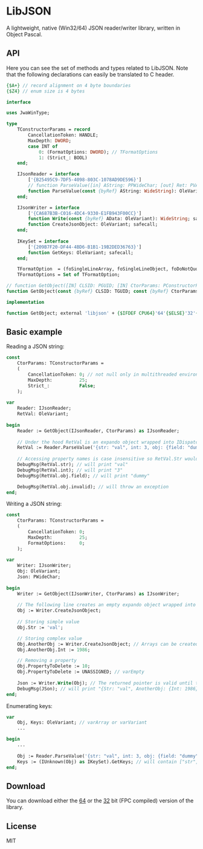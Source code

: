 # LibJSON

A lightweight, native (Win32/64) JSON reader/writer library, written in Object Pascal. 

## API

Here you can see the set of methods and types related to LibJSON. Note that the following declarations can easily be translated to C header.

```pas
{$A+} // record alignment on 4 byte boundaries
{$Z4} // enum size is 4 bytes

interface

uses JwaWinType;

type
    TConstructorParams = record
        CancellationToken: HANDLE;
        MaxDepth: DWORD;
        case INT of
            0: (FormatOptions: DWORD); // TFormatOptions
            1: (Strict_: BOOL)
    end;

    IJsonReader = interface
        ['{B25495C9-7DF5-4098-803C-1078AD9DE596}']
        // function ParseValue([in] AString: PPWideChar; [out] Ret: PVARIANT): HRESULT; stdcall;
        function ParseValue(const {byRef} AString: WideString): OleVariant; safecall;
    end;

    IJsonWriter = interface
        ['{CA687B3B-C016-4DC4-9330-E1FB943F00CC}']
        function Write(const {byRef} AData: OleVariant): WideString; safecall;
        function CreateJsonObject: OleVariant; safecall;
    end;
	
    IKeySet = interface
        ['{209B7F20-DF44-4BD6-B1B1-19B2DED36763}']
        function GetKeys: OleVariant; safecall;
    end;

    TFormatOption  = (foSingleLineArray, foSingleLineObject, foDoNotQuoteMembers, foMax {UNUSED});
    TFormatOptions = Set of TFormatOption;

// function GetObject([IN] CLSID: PGUID; [IN] CtorParams: PConstructorParams; [out] Ret: PIUnknown): HRESULT; stdcall;
function GetObject(const {byRef} CLSID: TGUID; const {byRef} CtorParams: TConstructorParams): IUnknown; safecall;

implementation

function GetObject; external 'libjson' + {$IFDEF CPU64}'64'{$ELSE}'32'{$ENDIF};
```
 
## Basic example
 
Reading a JSON string:

```pas
const
    CtorParams: TConstructorParams =
    (
        CancellationToken: 0; // not null only in multithreaded environments
        MaxDepth:          25;
        Strict_:           False;
    );
	
var
    Reader: IJsonReader;
    RetVal: OleVariant;
	
begin
    Reader := GetObject(IJsonReader, CtorParams) as IJsonReader;
	
    // Under the hood RetVal is an expando object wrapped into IDispatch
    RetVal := Reader.ParseValue('{str: "val", int: 3, obj: {field: "dummy"}}');
	
    // Accessing property names is case insensitive so RetVal.Str would be the same
    DebugMsg(RetVal.str); // will print "val"
    DebugMsg(RetVal.int); // will print "3"
    DebugMsg(RetVal.obj.field); // will print "dummy"

    DebugMsg(RetVal.obj.invalid); // will throw an exception
end;	
``` 
 
Writing a JSON string:

```pas
const
    CtorParams: TConstructorParams =
    (
        CancellationToken: 0;
        MaxDepth:          25;
        FormatOptions:     0;
    );
	
var
    Writer: IJsonWriter;
    Obj: OleVariant;
    Json: PWideChar;
	
begin
    Writer := GetObject(IJsonWriter, CtorParams) as IJsonWriter;
	
    // The following line creates an empty expando object wrapped into IDispatch
    Obj := Writer.CreateJsonObject;
	
    // Storing simple value
    Obj.Str := 'val'; 

    // Storing complex value
    Obj.AnotherObj := Writer.CreateJsonObject; // Arrays can be created by the standard OLE way (SafeArrayCreate(), etc.)
    Obj.AnotherObj.Int := 1986;

    // Removing a property
    Obj.PropertyToDelete := 10;
    Obj.PropertyToDelete := UNASSIGNED; // varEmpty
	
    Json := Writer.Write(Obj); // The returned pointer is valid until the next Write() call 	
    DebugMsg(JSon); // will print "{Str: "val", AnotherObj: {Int: 1986}}"
end;	
```

Enumerating keys:

```pas
var
    Obj, Keys: OleVariant; // varArray or varVariant
    ...

begin
    ...
	
    Obj := Reader.ParseValue('{str: "val", int: 3, obj: {field: "dummy"}}');
    Keys := (IUnknown(Obj) as IKeySet).GetKeys; // will contain ["str", "int", "obj"]  
end;
```

## Download

You can download either the [64](https://github.com/Sholtee/libjson/releases/download/v0.0.1.10/libjson64.dll) or the [32](https://github.com/Sholtee/libjson/releases/download/v0.0.1.10/libjson32.dll) bit (FPC compiled) version of the library.

## License

MIT